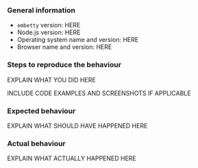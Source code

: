 <!--
PLEASE WRITE YOUR MESSAGE IN ENGLISH. BE NICE.

THANK YOU FOR CONTRIBUTING TO THIS PROJECT.
-->
### General information

- `embetty` version: HERE
- Node.js version: HERE
- Operating system name and version: HERE
- Browser name and version: HERE

### Steps to reproduce the behaviour

EXPLAIN WHAT YOU DID HERE

INCLUDE CODE EXAMPLES AND SCREENSHOTS IF APPLICABLE

### Expected behaviour

EXPLAIN WHAT SHOULD HAVE HAPPENED HERE

### Actual behaviour

EXPLAIN WHAT ACTUALLY HAPPENED HERE
